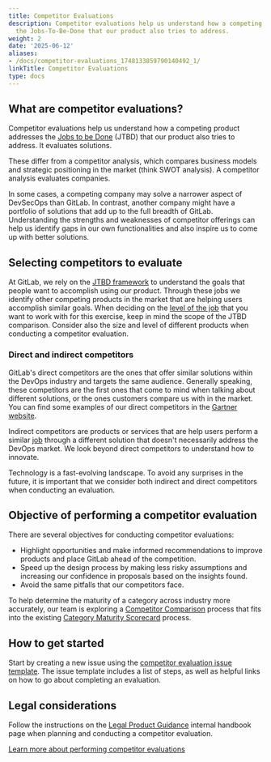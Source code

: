 ```yaml
---
title: Competitor Evaluations
description: Competitor evaluations help us understand how a competing product addresses
  the Jobs-To-Be-Done that our product also tries to address.
weight: 2
date: '2025-06-12'
aliases:
- /docs/competitor-evaluations_1748133859790140492_1/
linkTitle: Competitor Evaluations
type: docs
---
```


## What are competitor evaluations?

Competitor evaluations help us understand how a competing product addresses the [Jobs to be Done](/handbook/product/ux/jobs-to-be-done/) (JTBD) that our product also tries to address. It evaluates solutions.

These differ from a competitor analysis, which compares business models and strategic positioning in the market (think SWOT analysis). A competitor analysis evaluates companies.

In some cases, a competing company may solve a narrower aspect of DevSecOps than GitLab. In contrast, another company might have a portfolio of solutions that add up to the full breadth of GitLab. Understanding the strengths and weaknesses of competitor offerings can help us identify gaps in our own functionalities and also inspire us to come up with better solutions.

## Selecting competitors to evaluate

At GitLab, we rely on the [JTBD framework](/handbook/product/ux/jobs-to-be-done/) to understand the goals that people want to accomplish using our product. Through these jobs we identify other competing products in the market that are helping users accomplish similar goals. When deciding on the [level of the job](/handbook/product/ux/jobs-to-be-done/#jtbd-hierarchy) that you want to work with for this exercise, keep in mind the scope of the JTBD comparison. Consider also the size and level of different products when conducting a competitor evaluation.

### Direct and indirect competitors

GitLab's direct competitors are the ones that offer similar solutions within the DevOps industry and targets the same audience. Generally speaking, these competitors are the first ones that come to mind when talking about different solutions, or the ones customers compare us with in the market. You can find some examples of our direct competitors in the [Gartner website](https://www.gartner.com/reviews/market/devops-platforms/vendor/gitlab/product/gitlab-devsecops-platform/alternatives).

Indirect competitors are products or services that are help users perform a similar [job](/handbook/product/ux/jobs-to-be-done/#job-stories-and-user-stories) through a different solution that doesn't  necessarily address the DevOps market. We look beyond direct competitors to understand how to innovate.

Technology is a fast-evolving landscape. To avoid any surprises in the future, it is important that we consider both indirect and direct competitors when conducting an evaluation.

## Objective of performing a competitor evaluation

There are several objectives for conducting competitor evaluations:

- Highlight opportunities and make informed recommendations to improve products and place GitLab ahead of the competition.
- Speed up the design process by making less risky assumptions and increasing our confidence in proposals based on the insights found.
- Avoid the same pitfalls that our competitors face.

To help determine the maturity of a category across industry more accurately, our team is exploring a [Competitor Comparison](/handbook/product/ux/category-maturity/competitor-comparison/#why-its-important-to-look-at-competitors) process that fits into the existing [Category Maturity Scorecard](/handbook/product/ux/category-maturity/category-maturity-scorecards/) process.

## How to get started

Start by creating a new issue using the [competitor evaluation issue template](https://gitlab.com/gitlab-org/competitor-evaluations/-/blob/master/.gitlab/issue_templates/Competitor%20Evaluation.md?ref_type=heads). The issue template includes a list of steps, as well as helpful links on how to go about completing an evaluation.

## Legal considerations

Follow the instructions on the [Legal Product Guidance](https://internal.gitlab.com/handbook/legal-and-corporate-affairs/legal-and-compliance/productguidance/#guidelines-for-leveraging-third-party-saas-free-trials-to-gain-competitive-intelligence) internal handbook page when planning and conducting a competitor evaluation.

[Learn more about performing competitor evaluations](https://gitlab.com/gitlab-org/competitor-evaluations#performing-a-competitor-evaluation)
